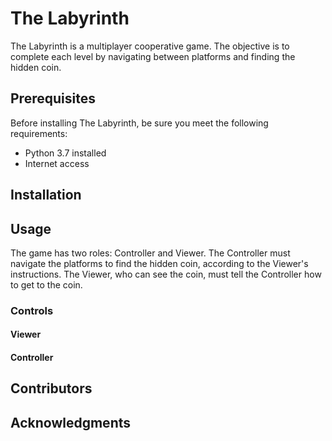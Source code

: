 # The Labyrinth

The Labyrinth is a multiplayer cooperative game. The objective is to complete each level by navigating between platforms and finding the hidden coin.

## Prerequisites

Before installing The Labyrinth, be sure you meet the following requirements:

* Python 3.7 installed
* Internet access

## Installation



## Usage

The game has two roles: Controller and Viewer. The Controller must navigate the platforms to find the hidden coin, according to the Viewer's instructions. The Viewer, who can see the coin, must tell the Controller how to get to the coin.

### Controls

#### Viewer

#### Controller


## Contributors


## Acknowledgments